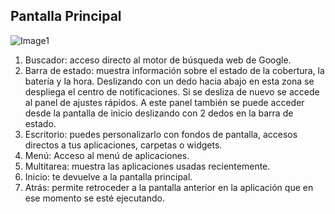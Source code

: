 ## Pantalla Principal

![Image1](http://static.energysistem.com/images/manuals/44483/5a3d3622334ba.jpg?1)  

1. Buscador: acceso directo al motor de búsqueda web de Google.
2. Barra de estado: muestra información sobre el estado de la cobertura, la batería y la hora. Deslizando con un dedo hacia abajo en esta zona se despliega el centro de notificaciones. Si se desliza de nuevo se accede al panel de ajustes rápidos. A este panel también se puede acceder desde la pantalla de inicio deslizando con 2 dedos en la barra de estado.
3. Escritorio: puedes personalizarlo con fondos de pantalla, accesos directos a tus aplicaciones, carpetas o widgets.
4. Menú: Acceso al menú de aplicaciones.
5. Multitarea: muestra las aplicaciones usadas recientemente.
6. Inicio: te devuelve a la pantalla principal.
7. Atrás: permite retroceder a la pantalla anterior en la aplicación que en ese momento se esté ejecutando.
